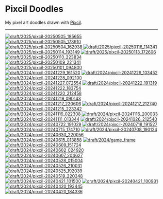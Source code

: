 Pixcil Doodles
==============

My pixel art doodles drawn with [Pixcil](https://github.com/sile/pixcil).

---

[![draft/2025/pixcil-20250505_185655](https://sile.github.io/doodles/draft/2025/pixcil-20250505_185655.png)](https://sile.github.io/doodles/draft/2025/pixcil-20250505_185655.html)
[![draft/2025/pixcil-20250505_173910](https://sile.github.io/doodles/draft/2025/pixcil-20250505_173910.png)](https://sile.github.io/doodles/draft/2025/pixcil-20250505_173910.html)
[![draft/2025/pixcil-20250504_162938](https://sile.github.io/doodles/draft/2025/pixcil-20250504_162938.png)](https://sile.github.io/doodles/draft/2025/pixcil-20250504_162938.html)
[![draft/2025/pixcil-20250116_114341](https://sile.github.io/doodles/draft/2025/pixcil-20250116_114341.png)](https://sile.github.io/doodles/draft/2025/pixcil-20250116_114341.html)
[![draft/2025/pixcil-20250114_193149](https://sile.github.io/doodles/draft/2025/pixcil-20250114_193149.png)](https://sile.github.io/doodles/draft/2025/pixcil-20250114_193149.html)
[![draft/2025/pixcil-20250113_172606](https://sile.github.io/doodles/draft/2025/pixcil-20250113_172606.png)](https://sile.github.io/doodles/draft/2025/pixcil-20250113_172606.html)
[![draft/2025/pixcil-20250110_223834](https://sile.github.io/doodles/draft/2025/pixcil-20250110_223834.png)](https://sile.github.io/doodles/draft/2025/pixcil-20250110_223834.html)
[![draft/2025/pixcil-20250109_221341](https://sile.github.io/doodles/draft/2025/pixcil-20250109_221341.png)](https://sile.github.io/doodles/draft/2025/pixcil-20250109_221341.html)
[![draft/2025/pixcil-20250101_094800](https://sile.github.io/doodles/draft/2025/pixcil-20250101_094800.png)](https://sile.github.io/doodles/draft/2025/pixcil-20250101_094800.html)
[![draft/2024/pixcil-20241229_161520](https://sile.github.io/doodles/draft/2024/pixcil-20241229_161520.png)](https://sile.github.io/doodles/draft/2024/pixcil-20241229_161520.html)
[![draft/2024/pixcil-20241229_103452](https://sile.github.io/doodles/draft/2024/pixcil-20241229_103452.png)](https://sile.github.io/doodles/draft/2024/pixcil-20241229_103452.html)
[![draft/2024/pixcil-20241228_092100](https://sile.github.io/doodles/draft/2024/pixcil-20241228_092100.png)](https://sile.github.io/doodles/draft/2024/pixcil-20241228_092100.html)
[![draft/2024/pixcil-20241227_072554](https://sile.github.io/doodles/draft/2024/pixcil-20241227_072554.png)](https://sile.github.io/doodles/draft/2024/pixcil-20241227_072554.html)
[![draft/2024/pixcil-20241222_191319](https://sile.github.io/doodles/draft/2024/pixcil-20241222_191319.png)](https://sile.github.io/doodles/draft/2024/pixcil-20241222_191319.html)
[![draft/2024/pixcil-20241222_183754](https://sile.github.io/doodles/draft/2024/pixcil-20241222_183754.png)](https://sile.github.io/doodles/draft/2024/pixcil-20241222_183754.html)
[![draft/2024/pixcil-20241220_212458](https://sile.github.io/doodles/draft/2024/pixcil-20241220_212458.png)](https://sile.github.io/doodles/draft/2024/pixcil-20241220_212458.html)
[![draft/2024/pixcil-20241219_090143](https://sile.github.io/doodles/draft/2024/pixcil-20241219_090143.png)](https://sile.github.io/doodles/draft/2024/pixcil-20241219_090143.html)
[![draft/2024/pixcil-20241217_220606](https://sile.github.io/doodles/draft/2024/pixcil-20241217_220606.png)](https://sile.github.io/doodles/draft/2024/pixcil-20241217_220606.html)
[![draft/2024/pixcil-20241217_212740](https://sile.github.io/doodles/draft/2024/pixcil-20241217_212740.png)](https://sile.github.io/doodles/draft/2024/pixcil-20241217_212740.html)
[![draft/2024/pixcil-20241215_223342](https://sile.github.io/doodles/draft/2024/pixcil-20241215_223342.png)](https://sile.github.io/doodles/draft/2024/pixcil-20241215_223342.html)
[![draft/2024/pixcil-20241119_022308](https://sile.github.io/doodles/draft/2024/pixcil-20241119_022308.png)](https://sile.github.io/doodles/draft/2024/pixcil-20241119_022308.html)
[![draft/2024/pixcil-20241116_200033](https://sile.github.io/doodles/draft/2024/pixcil-20241116_200033.png)](https://sile.github.io/doodles/draft/2024/pixcil-20241116_200033.html)
[![draft/2024/pixcil-20241111_013344](https://sile.github.io/doodles/draft/2024/pixcil-20241111_013344.png)](https://sile.github.io/doodles/draft/2024/pixcil-20241111_013344.html)
[![draft/2024/pixcil-20241026_212540](https://sile.github.io/doodles/draft/2024/pixcil-20241026_212540.png)](https://sile.github.io/doodles/draft/2024/pixcil-20241026_212540.html)
[![draft/2024/pixcil-20240722_191029](https://sile.github.io/doodles/draft/2024/pixcil-20240722_191029.png)](https://sile.github.io/doodles/draft/2024/pixcil-20240722_191029.html)
[![draft/2024/pixcil-20240718_191527](https://sile.github.io/doodles/draft/2024/pixcil-20240718_191527.png)](https://sile.github.io/doodles/draft/2024/pixcil-20240718_191527.html)
[![draft/2024/pixcil-20240715_174710](https://sile.github.io/doodles/draft/2024/pixcil-20240715_174710.png)](https://sile.github.io/doodles/draft/2024/pixcil-20240715_174710.html)
[![draft/2024/pixcil-20240708_190124](https://sile.github.io/doodles/draft/2024/pixcil-20240708_190124.png)](https://sile.github.io/doodles/draft/2024/pixcil-20240708_190124.html)
[![draft/2024/pixcil-20240630_220056](https://sile.github.io/doodles/draft/2024/pixcil-20240630_220056.png)](https://sile.github.io/doodles/draft/2024/pixcil-20240630_220056.html)
[![draft/2024/pixcil-20240615_013858](https://sile.github.io/doodles/draft/2024/pixcil-20240615_013858.png)](https://sile.github.io/doodles/draft/2024/pixcil-20240615_013858.html)
[![draft/2024/game_frame](https://sile.github.io/doodles/draft/2024/game_frame.png)](https://sile.github.io/doodles/draft/2024/game_frame.html)
[![draft/2024/pixcil-20240609_151724](https://sile.github.io/doodles/draft/2024/pixcil-20240609_151724.png)](https://sile.github.io/doodles/draft/2024/pixcil-20240609_151724.html)
[![draft/2024/pixcil-20240602_024920](https://sile.github.io/doodles/draft/2024/pixcil-20240602_024920.png)](https://sile.github.io/doodles/draft/2024/pixcil-20240602_024920.html)
[![draft/2024/pixcil-20240607_204627](https://sile.github.io/doodles/draft/2024/pixcil-20240607_204627.png)](https://sile.github.io/doodles/draft/2024/pixcil-20240607_204627.html)
[![draft/2024/pixcil-20240528_015004](https://sile.github.io/doodles/draft/2024/pixcil-20240528_015004.png)](https://sile.github.io/doodles/draft/2024/pixcil-20240528_015004.html)
[![draft/2024/pixcil-20240526_210031](https://sile.github.io/doodles/draft/2024/pixcil-20240526_210031.png)](https://sile.github.io/doodles/draft/2024/pixcil-20240526_210031.html)
[![draft/2024/pixcil-20240525_192039](https://sile.github.io/doodles/draft/2024/pixcil-20240525_192039.png)](https://sile.github.io/doodles/draft/2024/pixcil-20240525_192039.html)
[![draft/2024/pixcil-20240519_220348](https://sile.github.io/doodles/draft/2024/pixcil-20240519_220348.png)](https://sile.github.io/doodles/draft/2024/pixcil-20240519_220348.html)
[![draft/2024/pixcil-20240421_101500](https://sile.github.io/doodles/draft/2024/pixcil-20240421_101500.png)](https://sile.github.io/doodles/draft/2024/pixcil-20240421_101500.html)
[![draft/2024/pixcil-20240421_100931](https://sile.github.io/doodles/draft/2024/pixcil-20240421_100931.png)](https://sile.github.io/doodles/draft/2024/pixcil-20240421_100931.html)
[![draft/2024/pixcil-20240420_193445](https://sile.github.io/doodles/draft/2024/pixcil-20240420_193445.png)](https://sile.github.io/doodles/draft/2024/pixcil-20240420_193445.html)
[![draft/2024/pixcil-20240420_184336](https://sile.github.io/doodles/draft/2024/pixcil-20240420_184336.png)](https://sile.github.io/doodles/draft/2024/pixcil-20240420_184336.html)

